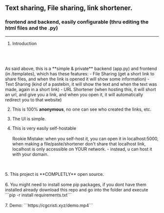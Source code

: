 ## Text sharing, File sharing, link shortener.
### frontend and backend, easily configurable (thru editing the html files and the .py)
----------------

1. Introduction
</br>
</br>
</br>
As said above, this is a **simple & private** backend (app.py) and frontend (in /templates), which has these features:
- File Sharing (get a short link to share files, and when the link is opened it will show some information)
- Text Sharing (kind of a pastebin, it will show the text and when the text was made, again in a short link)
- URL Shortener (when hosting this, it will short an url, and give you a link, and when you open it, it will automatically redirect you to that website)

2. This is 100% **anonymous**, no one can see who created the links, etc.

3. The UI is simple.

4. This is very easily self-hostable </br> </br>
Rookie Mistake: when you self-host it, you can open it in localhost:5000, when making a file/paste/shortener don't share that localhost link, localhost is only accessible on YOUR network. - instead, u can host it with your domain.
</br>
</br>
5. This project is **COMPLETLY** open source.
</br>
</br>
6. You might need to install some pip packages, if you dont have them installed already download this repo and go into the folder and execute ```pip -r install requirements.txt```
</br>
</br>
7. Demo:
```https://cgcristi.xyz/demo.mp4```
